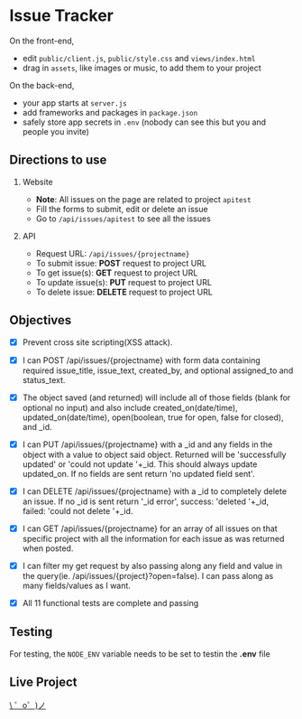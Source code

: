 Issue Tracker
==================

On the front-end,
- edit `public/client.js`, `public/style.css` and `views/index.html`
- drag in `assets`, like images or music, to add them to your project

On the back-end,
- your app starts at `server.js`
- add frameworks and packages in `package.json`
- safely store app secrets in `.env` (nobody can see this but you and people you invite)


Directions to use
-------------------
1. Website
    * **Note**:  All issues on the page are related to project ```apitest```
    * Fill the forms to submit, edit or delete an issue
    * Go to ```/api/issues/apitest``` to see all the issues

2. API
    * Request URL: ```/api/issues/{projectname}```
    * To submit issue: **POST** request to project URL
    * To get issue(s): **GET** request to project URL
    * To update issue(s): **PUT** request to project URL
    * To delete issue: **DELETE** request to project URL



Objectives
-------------------
- [x] Prevent cross site scripting(XSS attack).
- [x] I can POST /api/issues/{projectname} with form data containing required issue_title, issue_text, created_by, and optional assigned_to and status_text.
- [x] The object saved (and returned) will include all of those fields (blank for optional no input) and also include created_on(date/time), updated_on(date/time), open(boolean, true for open, false for closed), and _id.
- [x] I can PUT /api/issues/{projectname} with a _id and any fields in the object with a value to object said object. Returned will be 'successfully updated' or 'could not update '+_id. This should always update updated_on. If no fields are sent return 'no updated field sent'.
- [x] I can DELETE /api/issues/{projectname} with a _id to completely delete an issue. If no _id is sent return '_id error', success: 'deleted '+_id, failed: 'could not delete '+_id.
- [x] I can GET /api/issues/{projectname} for an array of all issues on that specific project with all the information for each issue as was returned when posted.
- [x] I can filter my get request by also passing along any field and value in the query(ie. /api/issues/{project}?open=false). I can pass along as many fields/values as I want.
- [x] All 11 functional tests are complete and passing


Testing
-------------------
For testing, the ```NODE_ENV``` variable needs to be set to testin the **.env** file


Live Project
-------------------
[\ ゜o゜)ノ](https://get-me-issues.glitch.me)
